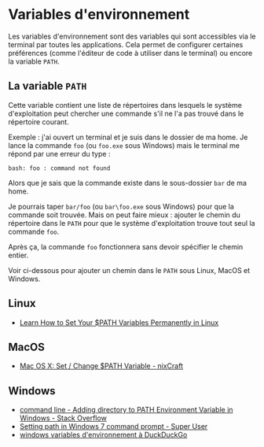 # Variables d'environnement

Les variables d'environnement sont des variables qui sont accessibles via le terminal par toutes les applications.
Cela permet de configurer certaines préférences (comme l'éditeur de code à utiliser dans le terminal) ou encore la variable `PATH`.

## La variable `PATH`

Cette variable contient une liste de répertoires dans lesquels le système d'exploitation peut chercher une commande s'il ne l'a pas trouvé dans le répertoire courant.

Exemple : j'ai ouvert un terminal et je suis dans le dossier de ma home.
Je lance la commande `foo` (ou `foo.exe` sous Windows) mais le terminal me répond par une erreur du type :

    bash: foo : command not found

Alors que je sais que la commande existe dans le sous-dossier `bar` de ma home.

Je pourrais taper `bar/foo` (ou `bar\foo.exe` sous Windows) pour que la commande soit trouvée.
Mais on peut faire mieux : ajouter le chemin du répertoire dans le `PATH` pour que le système d'exploitation trouve tout seul la commande `foo`.

Après ça, la commande `foo` fonctionnera sans devoir spécifier le chemin entier.

Voir ci-dessous pour ajouter un chemin dans le `PATH` sous Linux, MacOS et Windows.

## Linux

- [Learn How to Set Your $PATH Variables Permanently in Linux](https://www.tecmint.com/set-path-variable-linux-permanently/)

## MacOS

- [Mac OS X: Set / Change $PATH Variable - nixCraft](https://www.cyberciti.biz/faq/appleosx-bash-unix-change-set-path-environment-variable/)

## Windows

- [command line - Adding directory to PATH Environment Variable in Windows - Stack Overflow](https://stackoverflow.com/questions/9546324/adding-directory-to-path-environment-variable-in-windows)
- [Setting path in Windows 7 command prompt - Super User](https://superuser.com/questions/317631/setting-path-in-windows-7-command-prompt)
- [windows variables d'environnement à DuckDuckGo](https://duckduckgo.com/?q=windows+variables+d%27environnement&ia=web)

